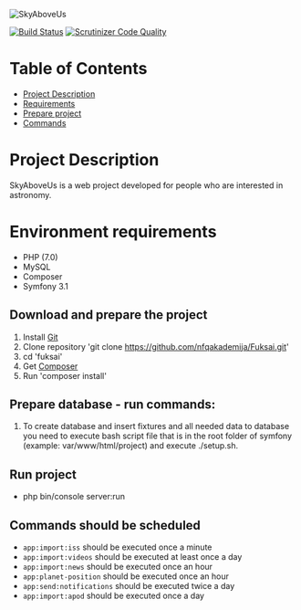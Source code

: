 ![SkyAboveUs](https://s16.postimg.org/fna1mt7px/Logomakr_8k_Hl_Xj.png)

[![Build Status](https://travis-ci.org/nfqakademija/Fuksai.svg?branch=master)](https://travis-ci.org/nfqakademija/Fuksai)
[![Scrutinizer Code Quality](https://scrutinizer-ci.com/g/nfqakademija/Fuksai/badges/quality-score.png?b=master)](https://scrutinizer-ci.com/g/nfqakademija/Fuksai/?branch=master)

# Table of Contents

* [Project Description](#project-description)
* [Requirements](#requirements)
* [Prepare project](#download)
* [Commands](#commands)

# <a name="project-description"></a>Project Description

SkyAboveUs is a web project developed for people who are interested in astronomy.

# <a name="requirements"></a>Environment requirements

* PHP (7.0)
* MySQL
* Composer
* Symfony 3.1

## <a name="download"></a>Download and prepare the project

1. Install [Git](https://git-scm.com/downloads)
1. Clone repository 'git clone https://github.com/nfqakademija/Fuksai.git'
1. cd 'fuksai'
1. Get [Composer](https://getcomposer.org/download/)
1. Run 'composer install'

## Prepare database - run commands:

1. To create database and insert fixtures and all needed data to database you need to execute bash script file that is in the root folder of symfony (example: var/www/html/project) and execute ./setup.sh.

## Run project

* php bin/console server:run

## <a name="commands"></a>Commands should be scheduled

* `app:import:iss` should be executed once a minute
* `app:import:videos` should be executed at least once a day
* `app:import:news` should be executed once an hour
* `app:planet-position` should be executed once an hour
* `app:send:notifications` should be executed twice a day
* `app:import:apod` should be executed once a day
